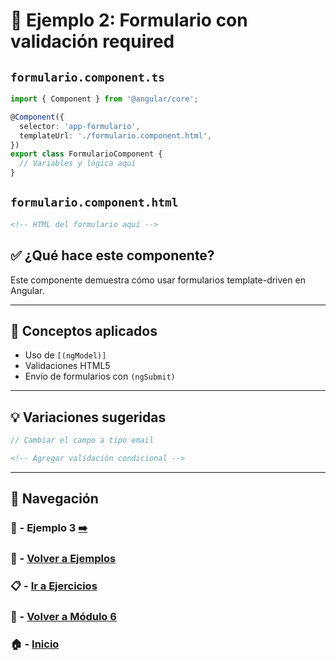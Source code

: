# 🧪 Ejemplo 2: Formulario con validación required

## `formulario.component.ts`
```ts
import { Component } from '@angular/core';

@Component({
  selector: 'app-formulario',
  templateUrl: './formulario.component.html',
})
export class FormularioComponent {
  // Variables y lógica aquí
}
```

## `formulario.component.html`
```html
<!-- HTML del formulario aquí -->
```

## ✅ ¿Qué hace este componente?
Este componente demuestra cómo usar formularios template-driven en Angular.

---

## 🧠 Conceptos aplicados
- Uso de `[(ngModel)]`
- Validaciones HTML5
- Envío de formularios con `(ngSubmit)`

---

## 💡 Variaciones sugeridas

```ts
// Cambiar el campo a tipo email
```

```html
<!-- Agregar validación condicional -->
```

---

## 🔁 Navegación

### 🧪 - Ejemplo 3 [➡️](./Ejemplo_3.md)
### 🧪 - [Volver a Ejemplos](../README.md)
### 📋 - [Ir a Ejercicios](../../Ejercicios/README.md)
### 📘 - [Volver a Módulo 6](../../Modulo_6.md)
### 🏠 - [Inicio](../../../README.md)

